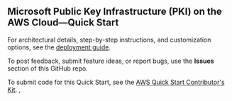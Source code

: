 ## Microsoft Public Key Infrastructure (PKI) on the AWS Cloud—Quick Start

For architectural details, step-by-step instructions, and customization options, see the [deployment guide](https://aws-quickstart.github.io/quickstart-microsoft-pki/).

To post feedback, submit feature ideas, or report bugs, use the **Issues** section of this GitHub repo. 

To submit code for this Quick Start, see the [AWS Quick Start Contributor's Kit](https://aws-quickstart.github.io/).
,
